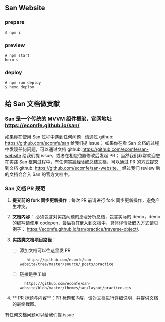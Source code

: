 San Website
------------

### prepare

```
$ npm i
```

### preview

```
# npm start
hexo s
```


### deploy

```
# npm run deploy
$ hexo deploy
```





给 San 文档做贡献
------------


### San 是一个传统的 MVVM 组件框架，官网地址 https://ecomfe.github.io/san/

如果你在使用 San 过程中遇到任何问题，请通过 github: https://github.com/ecomfe/san 给我们提 issue；
如果你在看 San 文档的过程中发现任何问题，可以通过文档 github: https://github.com/ecomfe/san-website 给我们提 issue，或者在相应位置修改后发起 PR；
当然我们非常欢迎您在实践 San 框架过程中，有任何实践经验或总结文档，可以通过 PR 的方式提交到文档 github: https://github.com/ecomfe/san-website， 经过我们 review 后的文档会合入 San 的官方文档中。


### San 文档 PR 规范

1. **提交前的 fork 同步更新操作**：每次 PR 前请进行 fork 同步更新操作，避免产生冲突。

2. **文档内容**： 必须包含对实践问题的原理分析总结，包含实际的 demo，demo 的编写请使用 codepen，最后将其嵌入到文档中，具体详情及嵌入方式请见例子：
      https://ecomfe.github.io/san/practice/traverse-object/.
3. **实践类文档项目路径**：

    - [ ] 添加文档可以往这里发 PR

             https://github.com/ecomfe/san-website/tree/master/source/_posts/practice

    - [ ] 链接是手工加

            https://github.com/ecomfe/san-website/blob/master/themes/san/layout/practice.ejs

4.  ** PR 标题与内容**：PR 标题和内容，请对文档进行详细说明，并提供文档的最终截图。 

有任何文档问题可以给我们提 issue